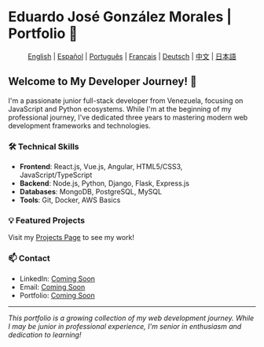 # Eduardo José González Morales | Portfolio 🚀

<div align="center">

[English](README.md) | [Español](./lang/README.es.md) | [Português](./lang/README.pt.md) | [Français](./lang/README.fr.md) | [Deutsch](./lang/README.de.md) | [中文](./lang/README.zh.md) | [日本語](./lang/README.jp.md)

</div>

## Welcome to My Developer Journey! 👋

I'm a passionate junior full-stack developer from Venezuela, focusing on JavaScript and Python ecosystems. While I'm at the beginning of my professional journey, I've dedicated three years to mastering modern web development frameworks and technologies.

### 🛠 Technical Skills
- **Frontend**: React.js, Vue.js, Angular, HTML5/CSS3, JavaScript/TypeScript
- **Backend**: Node.js, Python, Django, Flask, Express.js
- **Databases**: MongoDB, PostgreSQL, MySQL
- **Tools**: Git, Docker, AWS Basics

### 💡 Featured Projects
Visit my [Projects Page](./projects/README.md) to see my work!

### 📫 Contact
- LinkedIn: [Coming Soon](#)
- Email: [Coming Soon](#)
- Portfolio: [Coming Soon](#)

---
*This portfolio is a growing collection of my web development journey. While I may be junior in professional experience, I'm senior in enthusiasm and dedication to learning!*
